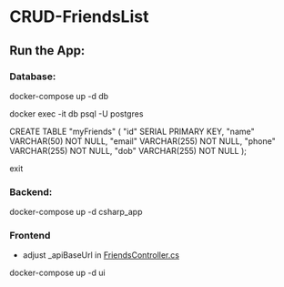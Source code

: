 # CRUD-FriendsList

## Run the App:

### Database:

docker-compose up -d db

docker exec -it db psql -U postgres

CREATE TABLE "myFriends" (
  "id" SERIAL PRIMARY KEY,
  "name" VARCHAR(50) NOT NULL,
  "email" VARCHAR(255) NOT NULL,
  "phone" VARCHAR(255) NOT NULL,
  "dob" VARCHAR(255) NOT NULL
);

exit


### Backend:

docker-compose up -d csharp_app


### Frontend

- adjust _apiBaseUrl in [FriendsController.cs](/frontend/Controllers/FriendsController.cs)

docker-compose up -d ui
